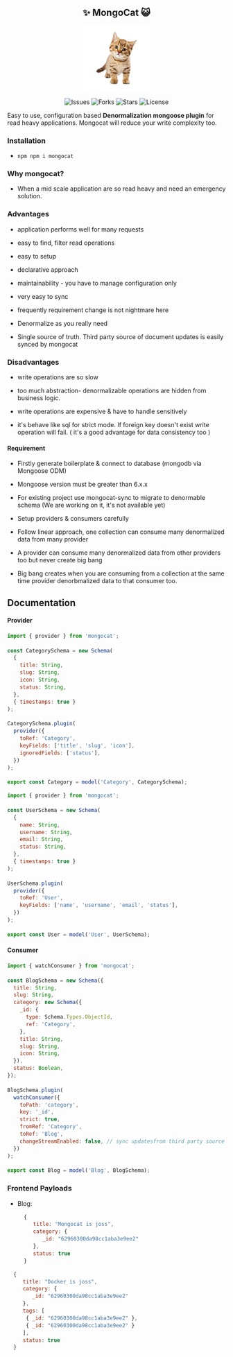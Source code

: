 <h2 align="center"> ✨ <b>MongoCat</b> 😺 </h2>

<p align="center"><img src="./docs/logo.png" alt="Mongocat" style="height:150px;margin: 0px 15%;text-align:center;"/>
</p>
<p align="center">
<img src="https://img.shields.io/github/issues/samayun/mongocat" alt="Issues">
<img src="https://img.shields.io/github/forks/samayun/mongocat" alt="Forks">
<img src="https://img.shields.io/github/stars/samayun/mongocat?color=%2312ff65&label=Stars&logo=Star&logoColor=green&style=flat" alt="Stars">
<img src="https://img.shields.io/github/license/samayun/mongocat" alt="License">

<a href="https://twitter.com/intent/tweet?text=What an library ! Wow !Check It =>  :&url=https://github.com/samayun/mongocat"> 
</a>
</p>

Easy to use, configuration based <b>Denormalization mongoose plugin</b> for read heavy applications. Mongocat will reduce your write complexity too.

### Installation

- `npm npm i mongocat`

### Why mongocat?

- When a mid scale application are so read heavy and need an emergency solution.

### Advantages

- application performs well for many requests

- easy to find, filter read operations

- easy to setup

- declarative approach

- maintainability - you have to manage configuration only

- very easy to sync

- frequently requirement change is not nightmare here

- Denormalize as you really need

- Single source of truth. Third party source of document updates is easily synced by mongocat

### Disadvantages

- write operations are so slow

- too much abstraction- denormalizable operations are hidden from business logic.

- write operations are expensive & have to handle sensitively

- it's behave like sql for strict mode. If foreign key doesn't exist write operation will fail. (
  it's a good advantage for data consistency too
  )

#### Requirement

- Firstly generate boilerplate & connect to database (mongodb via Mongoose ODM)

- Mongoose version must be greater than 6.x.x

- For existing project use mongocat-sync to migrate to denormable schema (We are working on it, it's not available yet)

- Setup providers & consumers carefully

- Follow linear approach, one collection can consume many denormalized data from many provider

- A provider can consume many denormalized data from other providers too but never create big bang

- Big bang creates when you are consuming from a collection at the same time provider denorbmalized data to that consumer too.

## Documentation

#### Provider

```js
import { provider } from 'mongocat';

const CategorySchema = new Schema(
  {
    title: String,
    slug: String,
    icon: String,
    status: String,
  },
  { timestamps: true }
);

CategorySchema.plugin(
  provider({
    toRef: 'Category',
    keyFields: ['title', 'slug', 'icon'],
    ignoredFields: ['status'],
  })
);

export const Category = model('Category', CategorySchema);
```

```js
import { provider } from 'mongocat';

const UserSchema = new Schema(
  {
    name: String,
    username: String,
    email: String,
    status: String,
  },
  { timestamps: true }
);

UserSchema.plugin(
  provider({
    toRef: 'User',
    keyFields: ['name', 'username', 'email', 'status'],
  })
);

export const User = model('User', UserSchema);
```

#### Consumer

```js
import { watchConsumer } from 'mongocat';

const BlogSchema = new Schema({
  title: String,
  slug: String,
  category: new Schema({
    _id: {
      type: Schema.Types.ObjectId,
      ref: 'Category',
    },
    title: String,
    slug: String,
    icon: String,
  }),
  status: Boolean,
});

BlogSchema.plugin(
  watchConsumer({
    toPath: 'category',
    key: '_id',
    strict: true,
    fromRef: 'Category',
    toRef: 'Blog',
    changeStreamEnabled: false, // sync updatesfrom third party source
  })
);

export const Blog = model('Blog', BlogSchema);
```

### Frontend Payloads

- Blog:

  ```js
    {
       title: "Mongocat is joss",
       category: {
          _id: "62960300da98cc1aba3e9ee2"
       },
       status: true
    }
  ```

```js
  {
     title: "Docker is joss",
     category: {
        _id: "62960300da98cc1aba3e9ee2"
     },
     tags: [
      { _id: "62960300da98cc1aba3e9ee2" },
      { _id: "62960300da98cc1aba3e9ee2" }
     ],
     status: true
  }
```
